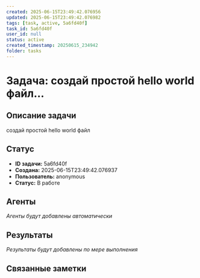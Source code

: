 ```yaml
---
created: 2025-06-15T23:49:42.076956
updated: 2025-06-15T23:49:42.076982
tags: [task, active, 5a6fd40f]
task_id: 5a6fd40f
user_id: null
status: active
created_timestamp: 20250615_234942
folder: tasks
---
```


# Задача: создай простой hello world файл...

## Описание задачи

создай простой hello world файл

## Статус
- **ID задачи:** 5a6fd40f
- **Создана:** 2025-06-15T23:49:42.076937
- **Пользователь:** anonymous
- **Статус:** В работе

## Агенты
*Агенты будут добавлены автоматически*

## Результаты
*Результаты будут добавлены по мере выполнения*

## Связанные заметки
